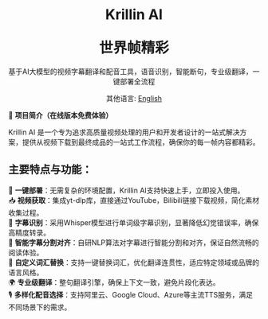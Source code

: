 <div align="center">
  <h1>Krillin AI
  <p></p><p></p>
  世界帧精彩</h1>
  <p>基于AI大模型的视频字幕翻译和配音工具，语音识别，智能断句，专业级翻译，一键部署全流程</p>

  其他语言: [English](README_en.md)

</div>

🚀 **项目简介（在线版本免费体验）**  

Krillin AI 是一个专为追求高质量视频处理的用户和开发者设计的一站式解决方案，提供从视频下载到最终成品的一站式工作流程，确保你的每一帧内容都精彩。

## 主要特点与功能：

🎯 **一键部署**：无需复杂的环境配置，Krillin AI支持快速上手，立即投入使用。  
📥 **视频获取**：集成yt-dlp库，直接通过YouTube，Bilibili链接下载视频，简化素材收集过程。  
📜 **字幕识别**：采用Whisper模型进行单词级字幕识别，显著降低幻觉错误率，确保高精度转录。  
🧠 **智能字幕分割对齐**：自研NLP算法对字幕进行智能分割和对齐，保证自然流畅的阅读体验。  
🔄 **自定义词汇替换**：支持一键替换词汇，优化翻译连贯性，适应特定领域或品牌的语言风格。  
🌍 **专业级翻译**：整句翻译引擎，确保上下文一致，避免片段化表达。  
🎙️ **多样化配音选择**：支持阿里云、Google Cloud、Azure等主流TTS服务，满足不同场景下的需求。
